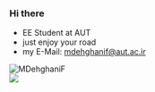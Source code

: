 ### Hi there
- EE Student at AUT
- just enjoy your road
- my E-Mail: mdehghanif@aut.ac.ir
<!--
**MDehghaniF/MDehghaniF** is a ✨ _special_ ✨ repository because its `README.md` (this file) appears on your GitHub profile.

Here are some ideas to get you started:

- 🔭 I’m currently working on ...
- 🌱 I’m currently learning ...
- 👯 I’m looking to collaborate on ...
- 🤔 I’m looking for help with ...
- 💬 Ask me about ...
- 📫 How to reach me: ...
- 😄 Pronouns: ...
- ⚡ Fun fact: ...
-->

<p align="left">
<img src="https://github-readme-stats.vercel.app/api/top-langs?username=MDehghaniF&layout=compact" alt="MDehghaniF" /> 
  </br>
<img src="https://github-readme-stats.vercel.app/api?username=MDehghaniF&show_icons=true"/>
</p>

<!--
<p align="center"> 
<img src="https://github-readme-stats.vercel.app/api?username=MDehghaniF&show_icons=true&theme=algolia"/>
</p>
-->
